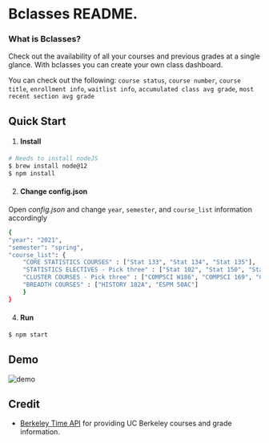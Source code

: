 # Bclasses README.

### What is Bclasses?

Check out the availability of all your courses and previous grades at a single glance. 
With bclasses you can create your own class dashboard.

You can check out the following: `course status`,  `course number`, `course title`, `enrollment info`, `waitlist info`, `accumulated class avg grade`, `most recent section avg grade`


## Quick Start




1. #### Install
```sh
# Needs to install nodeJS
$ brew install node@12
$ npm install
```

2. #### Change config.json
Open *config.json* and change `year`, `semester`, and `course_list` information accordingly
```sh
{
"year": "2021",
"semester": "spring",
"course_list": {
	"CORE STATISTICS COURSES" : ["Stat 133", "Stat 134", "Stat 135"],
	"STATISTICS ELECTIVES - Pick three" : ["Stat 102", "Stat 150", "Stat 151A", "Stat 152", "Stat 153", "Stat 154", "Stat 155", "Stat 156", "Stat 157", "Stat 158", "Stat 159"],
	"CLUSTER COURSES - Pick three" : ["COMPSCI W186", "COMPSCI 169", "COMPSCI 188", "COMPSCI 189", "COMPSCI 170"],
	"BREADTH COURSES" : ["HISTORY 182A", "ESPM 50AC"]
	}
}
```


4. #### Run



```sh
$ npm start
```



## Demo

![demo](https://user-images.githubusercontent.com/66484287/97833412-a20b4400-1d18-11eb-9fd0-a939cde33c55.gif)



## Credit

 - [Berkeley Time API](https://www.berkeleytime.com/apidocs) for providing UC Berkeley courses and grade information.
